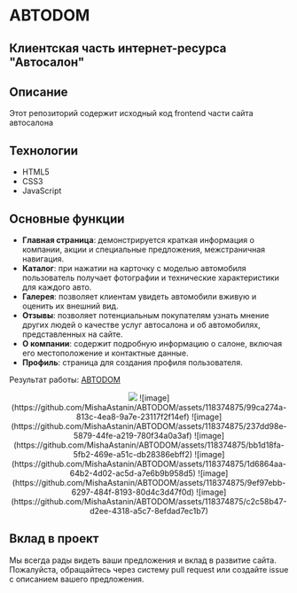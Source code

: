 # ABTODOM
## Клиентская часть интернет-ресурса "Автосалон"

## Описание

Этот репозиторий содержит исходный код frontend части сайта автосалона

## Технологии
- HTML5
- CSS3
- JavaScript

## Основные функции

- **Главная страница**: демонстрируется краткая информация о компании, акции и специальные предложения, межстраничная навигация.
- **Каталог**: при нажатии на карточку с моделью автомобиля пользователь получает фотографии и технические характеристики для каждого авто.
- **Галерея**: позволяет клиентам увидеть автомобили вживую и оценить их внешний вид. 
- **Отзывы**:  позволяет потенциальным покупателям узнать мнение других людей о качестве услуг автосалона и об автомобилях, представленных на сайте.
- **О компании**: содержит подробную информацию о салоне, включая его местоположение и контактные данные.
- **Профиль**: страница для создания профиля пользователя.

Результат работы: [ABTODOM](https://mishaastanin.github.io/ABTODOM/)
<div align="center">
  <img src="https://github.com/MishaAstanin/ABTODOM/assets/118374875/138d6088-7150-4ee6-ba47-c3c2240b956d">
![image](https://github.com/MishaAstanin/ABTODOM/assets/118374875/99ca274a-813c-4ea8-9a7e-23117f2f14ef)
![image](https://github.com/MishaAstanin/ABTODOM/assets/118374875/237dd98e-5879-44fe-a219-780f34a0a3af)
![image](https://github.com/MishaAstanin/ABTODOM/assets/118374875/bb1d18fa-5fb2-469e-a51c-db28386ebff2)
![image](https://github.com/MishaAstanin/ABTODOM/assets/118374875/1d6864aa-64b2-4d02-ac5d-a7e6b9b958d5)
![image](https://github.com/MishaAstanin/ABTODOM/assets/118374875/9ef97ebb-6297-484f-8193-80d4c3d47f0d)
![image](https://github.com/MishaAstanin/ABTODOM/assets/118374875/c2c58b47-d2ee-4318-a5c7-8efdad7ec1b7)
</div>


## Вклад в проект

Мы всегда рады видеть ваши предложения и вклад в развитие сайта. Пожалуйста, обращайтесь через систему pull request или создайте issue с описанием вашего предложения.
